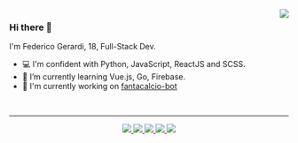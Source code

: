 
<a href="https://discord.com/users/434382065849466893">
  <img src="https://lanyard-profile-readme.vercel.app/api/434382065849466893" align="right" />
</a>

### Hi there 👋


I'm Federico Gerardi, 18, Full-Stack Dev.

- 💻 I'm confident with Python, JavaScript, ReactJS and SCSS.
- 🌱 I’m currently learning Vue.js, Go, Firebase.
- 🔧 I'm currently working on [fantacalcio-bot](https://github.com/PyGera/fantacalcio-bot)

<br>

---

<p align='center'>
  <a href='https://federicogerardi.it'>
    <img src='https://img.shields.io/badge/-Portfolio-e41937?logo=react&logoColor=white'/>
  </a>
  
  <a href='https://www.instagram.com/federico.gerardi/'>
    <img src='https://img.shields.io/badge/-Instagram-C13584?logo=instagram&logoColor=white'/>
  </a>
  
  <a href='https://www.linkedin.com/in/federico-gerardi-81407a1a1/'>
    <img src='https://img.shields.io/badge/-Linkedin-0e76a8?logo=linkedin&logoColor=white'/>
  </a>
  
  

  <a href='https://open.spotify.com/user/ssflm6s5b591zetx0drnfdpsu'>
    <img src='https://img.shields.io/badge/-Spotify-1ed760?logo=spotify&logoColor=white'/>
  </a>
  

  <a href='https://discord.com/users/434382065849466893'>
    <img src='https://img.shields.io/badge/-Discord-5865F2?logo=discord&logoColor=white'/>
  </a>
</p>
